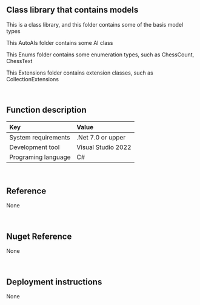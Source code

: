 ﻿## Class library that contains models
 
This is a class library, and this folder contains some of the basis model types

This AutoAIs folder contains some AI class

This Enums folder contains some enumeration types, such as ChessCount, ChessText

This Extensions folder contains extension classes, such as CollectionExtensions


<br/>

## Function description

|Key|Value|
|:-|:-|
|System requirements| .Net 7.0 or upper|
|Development tool|Visual Studio 2022|
|Programing language|C#|


<br/>

## Reference

None


<br/>

## Nuget Reference

None


<br/>

## Deployment instructions

None